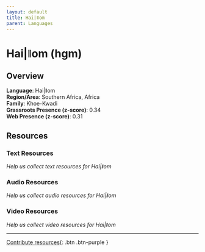 ```yaml
---
layout: default
title: Hai|ǁom
parent: Languages
---
```


# Hai|ǁom (hgm)

## Overview

**Language**: Hai|ǁom  
**Region/Area**: Southern Africa, Africa  
**Family**: Khoe-Kwadi  
**Grassroots Presence (z-score)**: 0.34  
**Web Presence (z-score)**: 0.31  

## Resources

### Text Resources
*Help us collect text resources for Hai|ǁom*

### Audio Resources
*Help us collect audio resources for Hai|ǁom*

### Video Resources
*Help us collect video resources for Hai|ǁom*

---

[Contribute resources](https://forms.office.com/e/1SfLJx3u1r){: .btn .btn-purple }
